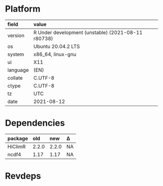 # Platform

|field    |value                                              |
|:--------|:--------------------------------------------------|
|version  |R Under development (unstable) (2021-08-11 r80738) |
|os       |Ubuntu 20.04.2 LTS                                 |
|system   |x86_64, linux-gnu                                  |
|ui       |X11                                                |
|language |(EN)                                               |
|collate  |C.UTF-8                                            |
|ctype    |C.UTF-8                                            |
|tz       |UTC                                                |
|date     |2021-08-12                                         |

# Dependencies

|package |old   |new   |Δ  |
|:-------|:-----|:-----|:--|
|HiClimR |2.2.0 |2.2.0 |NA |
|ncdf4   |1.17  |1.17  |NA |

# Revdeps

